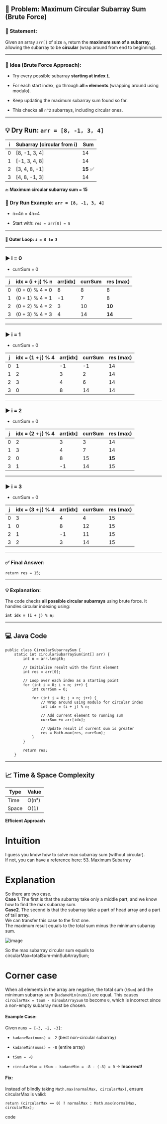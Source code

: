## 📘 Problem: Maximum Circular Subarray Sum (Brute Force)

### 🔹 Statement:

Given an array `arr[]` of size `n`, return the **maximum sum of a subarray**, allowing the subarray to be **circular** (wrap around from end to beginning).

---

### 🧠 Idea (Brute Force Approach):

- Try every possible subarray **starting at index `i`**.
    
- For each start index, go through **all `n` elements** (wrapping around using modulo).
    
- Keep updating the maximum subarray sum found so far.
    
- This checks all `n^2` subarrays, including circular ones.
    

---

## 💡 Dry Run: `arr = [8, -1, 3, 4]`

|i|Subarray (circular from i)|Sum|
|---|---|---|
|0|[8, -1, 3, 4]|14|
|1|[-1, 3, 4, 8]|14|
|2|[3, 4, 8, -1]|**15** ✅|
|3|[4, 8, -1, 3]|14|

🔚 **Maximum circular subarray sum = 15**

### 🧪 Dry Run Example: `arr = [8, -1, 3, 4]`

- n=4n = 4n=4
    
- Start with: `res = arr[0] = 8`
    

---

#### 🔁 Outer Loop: `i = 0 to 3`

---

### ▶ i = 0

- currSum = 0
    

|j|idx = (i + j) % n|arr[idx]|currSum|res (max)|
|---|---|---|---|---|
|0|(0 + 0) % 4 = 0|8|8|8|
|1|(0 + 1) % 4 = 1|-1|7|8|
|2|(0 + 2) % 4 = 2|3|10|**10**|
|3|(0 + 3) % 4 = 3|4|14|**14**|

---

### ▶ i = 1

- currSum = 0
    

|j|idx = (1 + j) % 4|arr[idx]|currSum|res (max)|
|---|---|---|---|---|
|0|1|-1|-1|14|
|1|2|3|2|14|
|2|3|4|6|14|
|3|0|8|14|14|

---

### ▶ i = 2

- currSum = 0
    

|j|idx = (2 + j) % 4|arr[idx]|currSum|res (max)|
|---|---|---|---|---|
|0|2|3|3|14|
|1|3|4|7|14|
|2|0|8|15|**15**|
|3|1|-1|14|15|

---

### ▶ i = 3

- currSum = 0
    

|j|idx = (3 + j) % 4|arr[idx]|currSum|res (max)|
|---|---|---|---|---|
|0|3|4|4|15|
|1|0|8|12|15|
|2|1|-1|11|15|
|3|2|3|14|15|

---

### ✅ Final Answer:

`return res = 15;`

---

### 💡 Explanation:

The code checks **all possible circular subarrays** using brute force. It handles circular indexing using:

**`int idx = (i + j) % n;`**

---

## 💻 Java Code

```
public class CircularSubarraySum {
    static int circularSubarraySum(int[] arr) {
        int n = arr.length;

        // Initialize result with the first element
        int res = arr[0];

        // Loop over each index as a starting point
        for (int i = 0; i < n; i++) {
            int currSum = 0;

            for (int j = 0; j < n; j++) {
                // Wrap around using modulo for circular index
                int idx = (i + j) % n;

                // Add current element to running sum
                currSum += arr[idx];

                // Update result if current sum is greater
                res = Math.max(res, currSum);
            }
        }

        return res;
    }
```
---

## 📈 Time & Space Complexity

| Type  | Value |
| ----- | ----- |
| Time  | O(n²) |
| Space | O(1)  |
**Efficient Approach**

# Intuition

I guess you know how to solve max subarray sum (without circular).  
If not, you can have a reference here: 53. Maximum Subarray  
  
# Explanation

So there are two case.  
**Case 1**. The first is that the subarray take only a middle part, and we know how to find the max subarray sum.  
**Case2**. The second is that the subarray take a part of head array and a part of tail array.  
We can transfer this case to the first one.  
The maximum result equals to the total sum minus the minimum subarray sum.  

![image](https://assets.leetcode.com/users/motorix/image_1538888300.png)

So the max subarray circular sum equals to  
circularMax=totalSum-minSubArraySum;
  
# Corner case

When all elements in the array are negative, the total sum (`tSum`) and the minimum subarray sum (`kadaneMin(nums)`) are equal. This causes `circularMax = tSum - minSubArraySum` to become `0`, which is incorrect since a non-empty subarray must be chosen.

#### **Example Case:**

Given `nums = [-3, -2, -3]`:

- `kadaneMax(nums) = -2` (best non-circular subarray)
    
- `kadaneMin(nums) = -8` (entire array)
    
- `tSum = -8`
    
- `circularMax = tSum - kadaneMin = -8 - (-8) = 0` → **Incorrect!**
    

#### **Fix:**

Instead of blindly taking `Math.max(normalMax, circularMax)`, 
ensure circularMax is valid:
```
return (circularMax == 0) ? normalMax : Math.max(normalMax, circularMax);

```

code
